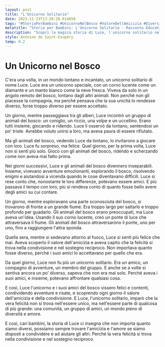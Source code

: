```yaml
---
layout: post
title: "L'Unicorno Solitario"
date: 2023-11-23T13:28:28.614650
tags: "#StoriaPerBambini #UnicornoNelBosco #ValoreDellAmicizia #DiversitàEAmore"
metatitle: "Storia per Bambini: L'Unicorno Solitario - Racconto Educativo e Divertente | Migliori Scrittori di Storie per Bambini"
description: "Scopri la magica storia di Luce, l'unicorno solitario nel bosco, e il suo viaggio verso l'amicizia e l'accettazione. Un racconto incantato che insegna il valore della condivisione e del sostegno reciproco. Perfetto per i bambini e per chiunque ami le storie di avventura e amicizia."
style: Antoine de Saint-Exupéry
temp: 0.2
---
```

# Un Unicorno nel Bosco

C'era una volta, in un mondo lontano e incantato, un unicorno solitario di nome Luce. Luce era un unicorno speciale, con un corno lucente come un diamante e un manto bianco come la neve fresca. Viveva da solo in un angolo remoto del bosco, lontano dagli altri animali. Non perché non gli piacesse la compagnia, ma perché pensava che la sua unicità lo rendesse diverso, forse troppo diverso per essere accettato.

Un giorno, mentre passeggiava tra gli alberi, Luce incontrò un gruppo di animali del bosco: un coniglio, un riccio, una volpe e un uccellino. Erano tutti insieme, giocando e ridendo. Luce li osservò da lontano, sentendosi un po' triste. Avrebbe voluto unirsi a loro, ma aveva paura di essere rifiutato.

Ma gli animali del bosco, vedendo Luce da lontano, lo invitarono a giocare con loro. Luce fu sorpreso, ma felice. Quel giorno, per la prima volta, Luce non si sentì più solo. Giocò con gli animali del bosco, ridendo e scherzando come non aveva mai fatto prima.

Nei giorni successivi, Luce e gli animali del bosco divennero inseparabili. Insieme, vivevano avventure emozionanti, esplorando il bosco, risolvendo enigmi e aiutandosi a vicenda quando le cose diventavano difficili. Luce si rese conto che, nonostante le loro differenze, potevano essere amici. E più passava il tempo con loro, più si rendeva conto di quanto fosse bello avere degli amici su cui contare.

Un giorno, mentre esploravano una parte sconosciuta del bosco, si trovarono di fronte a un grande fiume. Era troppo largo per saltarlo e troppo profondo per guadarlo. Gli animali del bosco erano preoccupati, ma Luce aveva un'idea. Usando il suo corno lucente, creò un ponte di luce che attraversava il fiume. Gli animali del bosco attraversarono il ponte, uno per uno, fino a raggiungere l'altra sponda.

Quella sera, mentre si sedevano attorno al fuoco, Luce si sentì più felice che mai. Aveva scoperto il valore dell'amicizia e aveva capito che la felicità si trova nella condivisione e nel sostegno reciproco. Non importava quanto fosse diverso, perché i suoi amici lo accettavano per quello che era.

Da quel giorno, Luce non fu più un unicorno solitario. Era un amico, un compagno di avventure, un membro del gruppo. E anche se a volte si sentiva ancora un po' diverso, sapeva che non era mai solo. Perché aveva i suoi amici, e insieme, potevano affrontare qualsiasi cosa.

E così, Luce l'unicorno e i suoi amici del bosco vissero felici e contenti, condividendo avventure e risate, e scoprendo ogni giorno il valore dell'amicizia e della condivisione. E Luce, l'unicorno solitario, imparò che la vera felicità non si trova nell'essere unico, ma nell'essere parte di qualcosa di più grande: una comunità, un gruppo di amici, un mondo pieno di diversità e amore.

E così, cari bambini, la storia di Luce ci insegna che non importa quanto siamo diversi, possiamo sempre trovare l'amicizia e l'amore se siamo disposti a condividere e ad aiutare gli altri. Perché la vera felicità si trova nella condivisione e nel sostegno reciproco.

        